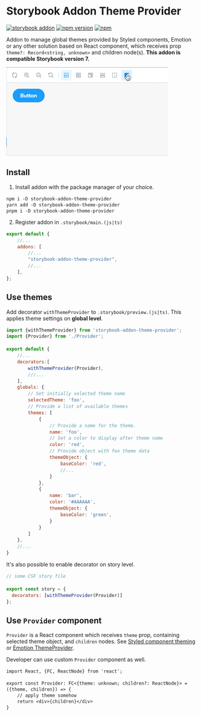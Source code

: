 # Storybook Addon Theme Provider

[![storybook addon](https://raw.githubusercontent.com/storybookjs/brand/main/badge/badge-storybook.svg)](https://storybook.js.org/addons/storybook-addon-theme-provider)
[![npm version](https://badge.fury.io/js/storybook-addon-theme-provider.svg)](https://www.npmjs.com/package/storybook-addon-theme-provider)
[![npm](https://img.shields.io/npm/dm/storybook-addon-theme-provider)](http://npm-stats.org/#/storybook-addon-theme-provider)

Addon to manage global themes provided by Styled components, Emotion or any other solution based on React component, which receives prop `theme?: Record<string, unknown>` and children node(s). **This addon is compatible Storybook version 7.**

<img src="./addon-demo-high.gif" alt="Storybook Addon theme-provider" width="429" height="234">

## Install

1. Install addon with the package manager of your choice.

```shell
npm i -D storybook-addon-theme-provider
yarn add -D storybook-addon-theme-provider
pnpm i -D storybook-addon-theme-provider
```

2. Register addon in `.storybook/main.(js|ts)`

```js
export default {
    //...
    addons: [
        //...
        "storybook-addon-theme-provider",
        //...
    ],
};
```

## Use themes

Add decorator `withThemeProvider` to `.storybook/preview.(js|ts)`. This applies theme settings on **global level**.

```js
import {withThemeProvider} from 'storybook-addon-theme-provider';
import {Provider} from './Provider';

export default {
    //...
    decorators:[
        withThemeProvider(Provider),
        ///...
    ],
    globals: {
        // Set initially selected theme name
        selectedTheme: 'foo',
        // Provide a list of available themes
        themes: [
            {
                // Provide a name for the theme.
                name: 'foo',
                // Set a color to display after theme name
                color: 'red',
                // Provide object with foo theme data
                themeObject: {
                    baseColor: 'red',
                    //...
                }
            },
            {
                name: 'bar',
                color: '#AAAAAA',
                themeObject: {
                    baseColor: 'green',
                }
            }
        ]
    },
    //...
}
```

It's also possible to enable decorator on story level.

```js
// some CSF story file

export const story = {
  decorators: [withThemeProvider(Provider)]
};
```

## Use `Provider` component

`Provider` is a React component which receives `theme` prop, containing selected theme object, and `children` nodes. See [Styled component theming](https://styled-components.com/docs/advanced#theming) or [Emotion
ThemeProvider](https://emotion.sh/docs/theming#themeprovider-reactcomponenttype).

Developer can use custom `Provider` component as well.

```tsx
import React, {FC, ReactNode} from 'react';

export const Provider: FC<{theme: unknown; children?: ReactNode}> = ({theme, children}) => {
    // apply theme somehow
    return <div>{children}</div>
}
```



